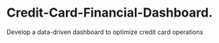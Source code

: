 # Credit-Card-Financial-Dashboard.
Develop a data-driven dashboard to optimize credit card operations 
